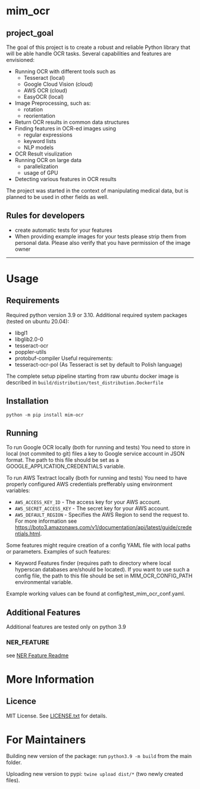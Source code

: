 # mim_ocr

## project_goal

The goal of this project is to create a robust and reliable Python library that will be able handle OCR tasks. Several capabilities and features are envisioned:
- Running OCR with different tools such as
  - Tesseract (local)
  - Google Cloud Vision (cloud)
  - AWS OCR (cloud)
  - EasyOCR (local)
- Image Preprocessing, such as:
  - rotation
  - reorientation
- Return OCR results in common data structures
- Finding features in OCR-ed images using
  - regular expressions
  - keyword lists
  - NLP models
- OCR Result visulization
- Running OCR on large data
  - parallelization
  - usage of GPU
- Detecting various features in OCR results

The project was started in the context of manipulating medical data, but is planned to be used in other fields as well.

## Rules for developers

- create automatic tests for your features
- When providing example images for your tests please strip them from personal data. Please also verify that you have permission of the image owner 

***

# Usage

## Requirements
  Required python version 3.9 or 3.10.
  Additional required system packages (tested on ubuntu 20.04):
  - libgl1 
  - libglib2.0-0 
  - tesseract-ocr
  - poppler-utils
  - protobuf-compiler
  Useful requirements:
  - tesseract-ocr-pol (As Tesseract is set by default to Polish language)

The complete setup pipeline starting from raw ubuntu docker image is described in `build/distribution/test_distribution.Dockerfile`

## Installation
  `python -m pip install mim-ocr`

## Running
To run Google OCR locally (both for running and tests) You need to store in local (not commited to git) files a key 
to Google service account in JSON format. The path to this file should be set as a 
GOOGLE_APPLICATION_CREDENTIALS variable.

To run AWS Textract locally (both for running and tests) You need to have properly configured AWS credentials prefferably using environment variables:
* `AWS_ACCESS_KEY_ID` - The access key for your AWS account.
* `AWS_SECRET_ACCESS_KEY` - The secret key for your AWS account.
* `AWS_DEFAULT_REGION` - Specifies the AWS Region to send the request to.
For more information see https://boto3.amazonaws.com/v1/documentation/api/latest/guide/credentials.html.

Some features might require creation of a config YAML file with local paths or parameters. Examples of such features:
* Keyword Features finder (requires path to directory where local hyperscan databases are/should be located).
If you want to use such a config file, the path to this file should be set in MIM_OCR_CONFIG_PATH environmental variable.

Example working values can be found at config/test_mim_ocr_conf.yaml.

## Additional Features

Additional features are tested only on python 3.9

### NER_FEATURE

see [NER Feature Readme](docs/ner_feature.md)

# More Information

## Licence
MIT License. See [LICENSE.txt](LICENSE.txt) for details.

# For Maintainers
Building new version of the package: run `python3.9 -m build` from the main folder.

Uploading new version to pypi: `twine upload dist/*` (two newly created files).
